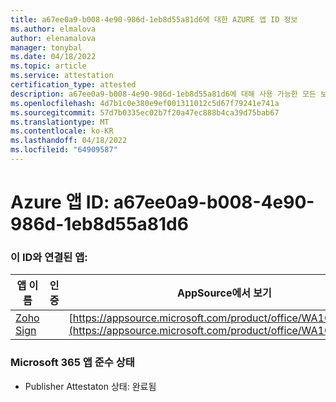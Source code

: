 ```yaml
---
title: a67ee0a9-b008-4e90-986d-1eb8d55a81d6에 대한 AZURE 앱 ID 정보
ms.author: elmalova
author: elenamalova
manager: tonybal
ms.date: 04/18/2022
ms.topic: article
ms.service: attestation
certification_type: attested
description: a67ee0a9-b008-4e90-986d-1eb8d55a81d6에 대해 사용 가능한 모든 보안 및 규정 준수 정보입니다.
ms.openlocfilehash: 4d7b1c0e380e9ef001311012c5d67f79241e741a
ms.sourcegitcommit: 57d7b0335ec02b7f20a47ec888b4ca39d75bab67
ms.translationtype: MT
ms.contentlocale: ko-KR
ms.lasthandoff: 04/18/2022
ms.locfileid: "64909587"
---
```

# <a name="azure-app-id-a67ee0a9-b008-4e90-986d-1eb8d55a81d6"></a>Azure 앱 ID: a67ee0a9-b008-4e90-986d-1eb8d55a81d6


### <a name="apps-associated-with-this-id"></a>이 ID와 연결된 앱:
| **앱 이름** | **인증** | **AppSource에서 보기** |
|--------------|---------------|-----------------------|
| [Zoho Sign](../forward/WA104382011.md) |  | [https://appsource.microsoft.com/product/office/WA104382011](https://appsource.microsoft.com/product/office/WA104382011) |

### <a name="microsoft-365-app-compliance-status"></a>Microsoft 365 앱 준수 상태
- Publisher Attestaton 상태: 완료됨
